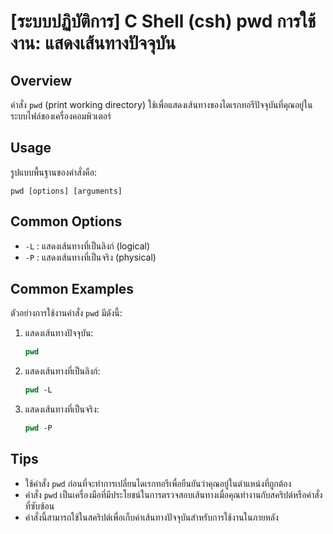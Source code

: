 # [ระบบปฏิบัติการ] C Shell (csh) pwd การใช้งาน: แสดงเส้นทางปัจจุบัน

## Overview
คำสั่ง `pwd` (print working directory) ใช้เพื่อแสดงเส้นทางของไดเรกทอรีปัจจุบันที่คุณอยู่ในระบบไฟล์ของเครื่องคอมพิวเตอร์

## Usage
รูปแบบพื้นฐานของคำสั่งคือ:
```
pwd [options] [arguments]
```

## Common Options
- `-L` : แสดงเส้นทางที่เป็นลิงก์ (logical) 
- `-P` : แสดงเส้นทางที่เป็นจริง (physical) 

## Common Examples
ตัวอย่างการใช้งานคำสั่ง `pwd` มีดังนี้:

1. แสดงเส้นทางปัจจุบัน:
   ```csh
   pwd
   ```

2. แสดงเส้นทางที่เป็นลิงก์:
   ```csh
   pwd -L
   ```

3. แสดงเส้นทางที่เป็นจริง:
   ```csh
   pwd -P
   ```

## Tips
- ใช้คำสั่ง `pwd` ก่อนที่จะทำการเปลี่ยนไดเรกทอรีเพื่อยืนยันว่าคุณอยู่ในตำแหน่งที่ถูกต้อง
- คำสั่ง `pwd` เป็นเครื่องมือที่มีประโยชน์ในการตรวจสอบเส้นทางเมื่อคุณทำงานกับสคริปต์หรือคำสั่งที่ซับซ้อน
- คำสั่งนี้สามารถใช้ในสคริปต์เพื่อเก็บค่าเส้นทางปัจจุบันสำหรับการใช้งานในภายหลัง